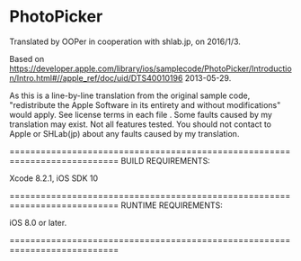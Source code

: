 # PhotoPicker

Translated by OOPer in cooperation with shlab.jp, on 2016/1/3.

Based on
<https://developer.apple.com/library/ios/samplecode/PhotoPicker/Introduction/Intro.html#//apple_ref/doc/uid/DTS40010196>
2013-05-29.

As this is a line-by-line translation from the original sample code, "redistribute the Apple Software in its entirety and without modifications" would apply. See license terms in each file .
Some faults caused by my translation may exist. Not all features tested.
You should not contact to Apple or SHLab(jp) about any faults caused by my translation.

===========================================================================
BUILD REQUIREMENTS:

Xcode 8.2.1, iOS SDK 10

===========================================================================
RUNTIME REQUIREMENTS:

iOS 8.0 or later.

===========================================================================

